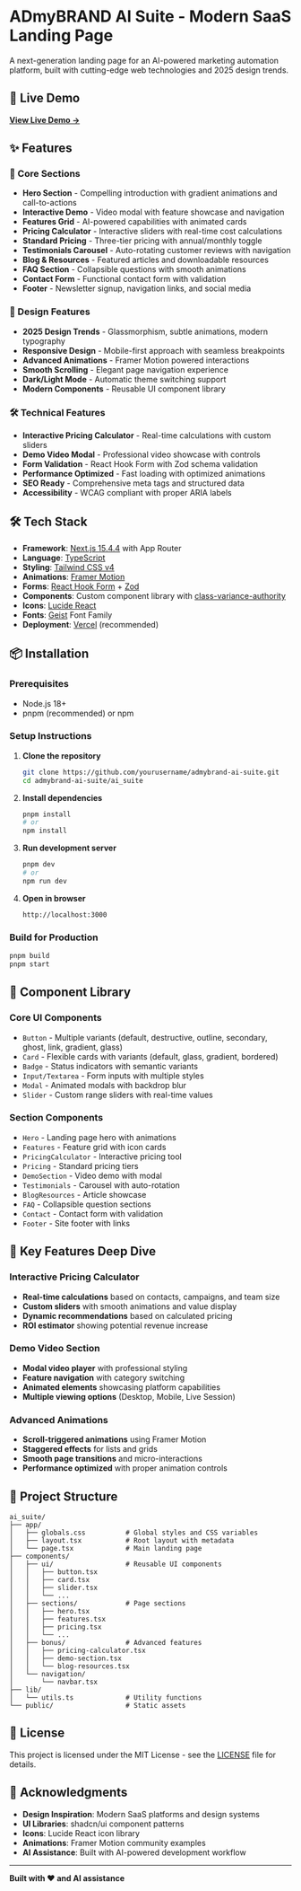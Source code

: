 # ADmyBRAND AI Suite - Modern SaaS Landing Page

A next-generation landing page for an AI-powered marketing automation platform, built with cutting-edge web technologies and 2025 design trends.

## 🚀 Live Demo

**[View Live Demo →](https://ai-suite-kappa.vercel.app/)**

## ✨ Features

### 🎯 Core Sections
- **Hero Section** - Compelling introduction with gradient animations and call-to-actions
- **Interactive Demo** - Video modal with feature showcase and navigation
- **Features Grid** - AI-powered capabilities with animated cards
- **Pricing Calculator** - Interactive sliders with real-time cost calculations
- **Standard Pricing** - Three-tier pricing with annual/monthly toggle
- **Testimonials Carousel** - Auto-rotating customer reviews with navigation
- **Blog & Resources** - Featured articles and downloadable resources
- **FAQ Section** - Collapsible questions with smooth animations
- **Contact Form** - Functional contact form with validation
- **Footer** - Newsletter signup, navigation links, and social media

### 🎨 Design Features
- **2025 Design Trends** - Glassmorphism, subtle animations, modern typography
- **Responsive Design** - Mobile-first approach with seamless breakpoints
- **Advanced Animations** - Framer Motion powered interactions
- **Smooth Scrolling** - Elegant page navigation experience
- **Dark/Light Mode** - Automatic theme switching support
- **Modern Components** - Reusable UI component library

### 🛠 Technical Features
- **Interactive Pricing Calculator** - Real-time calculations with custom sliders
- **Demo Video Modal** - Professional video showcase with controls
- **Form Validation** - React Hook Form with Zod schema validation
- **Performance Optimized** - Fast loading with optimized animations
- **SEO Ready** - Comprehensive meta tags and structured data
- **Accessibility** - WCAG compliant with proper ARIA labels

## 🛠 Tech Stack

- **Framework**: [Next.js 15.4.4](https://nextjs.org/) with App Router
- **Language**: [TypeScript](https://www.typescriptlang.org/)
- **Styling**: [Tailwind CSS v4](https://tailwindcss.com/)
- **Animations**: [Framer Motion](https://www.framer.com/motion/)
- **Forms**: [React Hook Form](https://react-hook-form.com/) + [Zod](https://zod.dev/)
- **Components**: Custom component library with [class-variance-authority](https://cva.style/)
- **Icons**: [Lucide React](https://lucide.dev/)
- **Fonts**: [Geist](https://vercel.com/font) Font Family
- **Deployment**: [Vercel](https://vercel.com/) (recommended)

## 📦 Installation

### Prerequisites
- Node.js 18+ 
- pnpm (recommended) or npm

### Setup Instructions

1. **Clone the repository**
   ```bash
   git clone https://github.com/yourusername/admybrand-ai-suite.git
   cd admybrand-ai-suite/ai_suite
   ```

2. **Install dependencies**
   ```bash
   pnpm install
   # or
   npm install
   ```

3. **Run development server**
   ```bash
   pnpm dev
   # or
   npm run dev
   ```

4. **Open in browser**
   ```
   http://localhost:3000
   ```

### Build for Production

```bash
pnpm build
pnpm start
```

## 🎨 Component Library

### Core UI Components
- `Button` - Multiple variants (default, destructive, outline, secondary, ghost, link, gradient, glass)
- `Card` - Flexible cards with variants (default, glass, gradient, bordered)
- `Badge` - Status indicators with semantic variants
- `Input/Textarea` - Form inputs with multiple styles
- `Modal` - Animated modals with backdrop blur
- `Slider` - Custom range sliders with real-time values

### Section Components
- `Hero` - Landing page hero with animations
- `Features` - Feature grid with icon cards
- `PricingCalculator` - Interactive pricing tool
- `Pricing` - Standard pricing tiers
- `DemoSection` - Video demo with modal
- `Testimonials` - Carousel with auto-rotation
- `BlogResources` - Article showcase
- `FAQ` - Collapsible question sections
- `Contact` - Contact form with validation
- `Footer` - Site footer with links

## 🎯 Key Features Deep Dive

### Interactive Pricing Calculator
- **Real-time calculations** based on contacts, campaigns, and team size
- **Custom sliders** with smooth animations and value display
- **Dynamic recommendations** based on calculated pricing
- **ROI estimator** showing potential revenue increase

### Demo Video Section
- **Modal video player** with professional styling
- **Feature navigation** with category switching
- **Animated elements** showcasing platform capabilities
- **Multiple viewing options** (Desktop, Mobile, Live Session)

### Advanced Animations
- **Scroll-triggered animations** using Framer Motion
- **Staggered effects** for lists and grids
- **Smooth page transitions** and micro-interactions
- **Performance optimized** with proper animation controls



## 📁 Project Structure

```
ai_suite/
├── app/
│   ├── globals.css          # Global styles and CSS variables
│   ├── layout.tsx           # Root layout with metadata
│   └── page.tsx             # Main landing page
├── components/
│   ├── ui/                  # Reusable UI components
│   │   ├── button.tsx
│   │   ├── card.tsx
│   │   ├── slider.tsx
│   │   └── ...
│   ├── sections/            # Page sections
│   │   ├── hero.tsx
│   │   ├── features.tsx
│   │   ├── pricing.tsx
│   │   └── ...
│   ├── bonus/               # Advanced features
│   │   ├── pricing-calculator.tsx
│   │   ├── demo-section.tsx
│   │   └── blog-resources.tsx
│   └── navigation/
│       └── navbar.tsx
├── lib/
│   └── utils.ts             # Utility functions
└── public/                  # Static assets
```




## 📄 License

This project is licensed under the MIT License - see the [LICENSE](LICENSE) file for details.

## 🙏 Acknowledgments

- **Design Inspiration**: Modern SaaS platforms and design systems
- **UI Libraries**: shadcn/ui component patterns
- **Icons**: Lucide React icon library
- **Animations**: Framer Motion community examples
- **AI Assistance**: Built with AI-powered development workflow

---

**Built with ❤️ and AI assistance**
